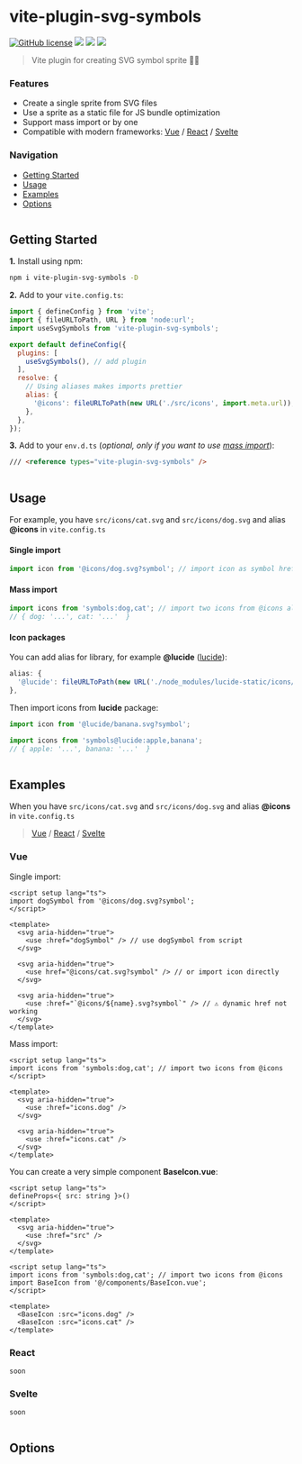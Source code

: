# vite-plugin-svg-symbols
[![GitHub license](https://img.shields.io/badge/license-MIT-blue.svg?style=flat-square&color=0071e3&labelColor=1d1d1f)](https://raw.githubusercontent.com/werty1001/vite-plugin-svg-symbols/main/LICENSE) [![](https://img.shields.io/npm/v/vite-plugin-svg-symbols?style=flat-square&color=0071e3&labelColor=1d1d1f)](https://www.npmjs.com/package/vite-plugin-svg-symbols) [![](https://img.shields.io/npm/dm/vite-plugin-svg-symbols?style=flat-square&color=0071e3&labelColor=1d1d1f)](https://www.npmjs.com/package/vite-plugin-svg-symbols) ![](https://img.shields.io/github/stars/werty1001/vite-plugin-svg-symbols?style=flat-square&color=0071e3&labelColor=1d1d1f)

> Vite plugin for creating SVG symbol sprite 🧞‍♂️

### Features
* Create a single sprite from SVG files
* Use a sprite as a static file for JS bundle optimization
* Support mass import or by one
* Compatible with modern frameworks: [Vue](#vue) / [React](#react) / [Svelte](#svelte)

### Navigation
* [Getting Started](#getting-started)
* [Usage](#usage)
* [Examples](#examples)
* [Options](#options)

<p align="center">
  <a href="#navigation"><img align="center" src="https://werty1001.github.io/sep.svg" alt=""></a>
</p>

## Getting Started
**1.** Install using npm:
```bash
npm i vite-plugin-svg-symbols -D
```
**2.** Add to your `vite.config.ts`:
```js
import { defineConfig } from 'vite';
import { fileURLToPath, URL } from 'node:url';
import useSvgSymbols from 'vite-plugin-svg-symbols';

export default defineConfig({
  plugins: [
    useSvgSymbols(), // add plugin
  ],
  resolve: {
    // Using aliases makes imports prettier
    alias: {
      '@icons': fileURLToPath(new URL('./src/icons', import.meta.url)),
    },
  },
});
```
**3.** Add to your `env.d.ts` (*optional, only if you want to use [mass import](#mass-import)*):
```html
/// <reference types="vite-plugin-svg-symbols" />
```

<p align="center">
  <a href="#navigation"><img align="center" src="https://werty1001.github.io/sep.svg" alt=""></a>
</p>

## Usage
For example, you have `src/icons/cat.svg` and `src/icons/dog.svg` and alias **@icons** in `vite.config.ts`

#### Single import
```js
import icon from '@icons/dog.svg?symbol'; // import icon as symbol href
```

#### Mass import
```js
import icons from 'symbols:dog,cat'; // import two icons from @icons alias
// { dog: '...', cat: '...'  }
```

#### Icon packages
You can add alias for library, for example **@lucide** ([lucide](https://www.npmjs.com/package/lucide-static)):
```js
alias: {
  '@lucide': fileURLToPath(new URL('./node_modules/lucide-static/icons/', import.meta.url)),
},
```
Then import icons from **lucide** package:
```js
import icon from '@lucide/banana.svg?symbol';
```
```js
import icons from 'symbols@lucide:apple,banana';
// { apple: '...', banana: '...'  }
```

<p align="center">
  <a href="#navigation"><img align="center" src="https://werty1001.github.io/sep.svg" alt=""></a>
</p>

## Examples
When you have `src/icons/cat.svg` and `src/icons/dog.svg` and alias **@icons** in `vite.config.ts`
> [Vue](#vue) / [React](#react) / [Svelte](#svelte)

### Vue
Single import:
```vue
<script setup lang="ts">
import dogSymbol from '@icons/dog.svg?symbol';
</script>

<template>
  <svg aria-hidden="true">
    <use :href="dogSymbol" /> // use dogSymbol from script
  </svg>

  <svg aria-hidden="true">
    <use href="@icons/cat.svg?symbol" /> // or import icon directly
  </svg>

  <svg aria-hidden="true">
    <use :href="`@icons/${name}.svg?symbol`" /> // ⚠️ dynamic href not working
  </svg>
</template>
```
Mass import:
```vue
<script setup lang="ts">
import icons from 'symbols:dog,cat'; // import two icons from @icons
</script>

<template>
  <svg aria-hidden="true">
    <use :href="icons.dog" />
  </svg>

  <svg aria-hidden="true">
    <use :href="icons.cat" />
  </svg>
</template>
```
You can create a very simple component **BaseIcon.vue**:
```vue
<script setup lang="ts">
defineProps<{ src: string }>()
</script>

<template>
  <svg aria-hidden="true">
    <use :href="src" />
  </svg>
</template>
```
```vue
<script setup lang="ts">
import icons from 'symbols:dog,cat'; // import two icons from @icons
import BaseIcon from '@/components/BaseIcon.vue';
</script>

<template>
  <BaseIcon :src="icons.dog" />
  <BaseIcon :src="icons.cat" />
</template>
```

### React
```
soon
```

### Svelte
```
soon
```

<p align="center">
  <a href="#navigation"><img align="center" src="https://werty1001.github.io/sep.svg" alt=""></a>
</p>

## Options
